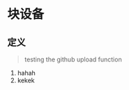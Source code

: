 <!--
 * @Description: In User Settings Edit
 * @Author: your name
 * @Date: 2019-09-15 22:58:56
 * @LastEditTime: 2019-09-16 08:21:26
 * @LastEditors: Please set LastEditors
 -->
# 块设备
## 定义
> testing the github upload function

1. hahah
2. kekek

